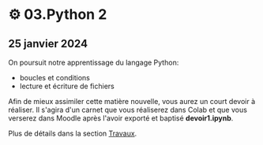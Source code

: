 # ⚙ 03.Python 2

## 25 janvier 2024

On poursuit notre apprentissage du langage Python:

* boucles et conditions
* lecture et écriture de fichiers

Afin de mieux assimiler cette matière nouvelle, vous aurez un court devoir à réaliser. Il s'agira d'un carnet que vous réaliserez dans Colab et que vous verserez dans Moodle après l'avoir exporté et baptisé **devoir1.ipynb**.

Plus de détails dans la section [Travaux](../travaux/travaux.md#devoir-2).
